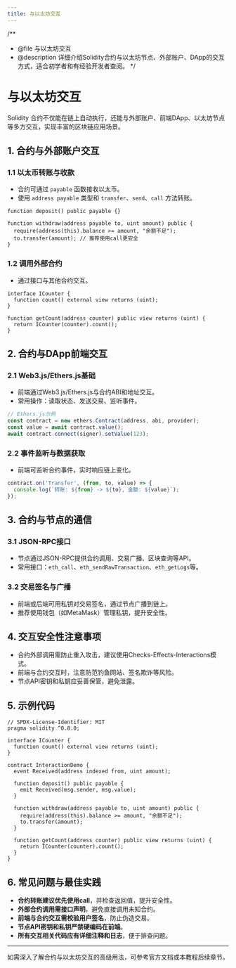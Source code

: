 ```yaml
---
title: 与以太坊交互
---
```


/**
 * @file 与以太坊交互
 * @description 详细介绍Solidity合约与以太坊节点、外部账户、DApp的交互方式，适合初学者和有经验开发者查阅。
 */

# 与以太坊交互

Solidity 合约不仅能在链上自动执行，还能与外部账户、前端DApp、以太坊节点等多方交互，实现丰富的区块链应用场景。

## 1. 合约与外部账户交互

### 1.1 以太币转账与收款
- 合约可通过 `payable` 函数接收以太币。
- 使用 `address payable` 类型和 `transfer`、`send`、`call` 方法转账。

```solidity
function deposit() public payable {}

function withdraw(address payable to, uint amount) public {
  require(address(this).balance >= amount, "余额不足");
  to.transfer(amount); // 推荐使用call更安全
}
```

### 1.2 调用外部合约
- 通过接口与其他合约交互。

```solidity
interface ICounter {
  function count() external view returns (uint);
}

function getCount(address counter) public view returns (uint) {
  return ICounter(counter).count();
}
```

## 2. 合约与DApp前端交互

### 2.1 Web3.js/Ethers.js基础
- 前端通过Web3.js/Ethers.js与合约ABI和地址交互。
- 常用操作：读取状态、发送交易、监听事件。

```js
// Ethers.js示例
const contract = new ethers.Contract(address, abi, provider);
const value = await contract.value();
await contract.connect(signer).setValue(123);
```

### 2.2 事件监听与数据获取
- 前端可监听合约事件，实时响应链上变化。

```js
contract.on('Transfer', (from, to, value) => {
  console.log(`转账: ${from} -> ${to}, 金额: ${value}`);
});
```

## 3. 合约与节点的通信

### 3.1 JSON-RPC接口
- 节点通过JSON-RPC提供合约调用、交易广播、区块查询等API。
- 常用接口：`eth_call`、`eth_sendRawTransaction`、`eth_getLogs`等。

### 3.2 交易签名与广播
- 前端或后端可用私钥对交易签名，通过节点广播到链上。
- 推荐使用钱包（如MetaMask）管理私钥，提升安全性。

## 4. 交互安全性注意事项
- 合约外部调用需防止重入攻击，建议使用Checks-Effects-Interactions模式。
- 前端与合约交互时，注意防范钓鱼网站、签名欺诈等风险。
- 节点API密钥和私钥应妥善保管，避免泄露。

## 5. 示例代码

```solidity
// SPDX-License-Identifier: MIT
pragma solidity ^0.8.0;

interface ICounter {
  function count() external view returns (uint);
}

contract InteractionDemo {
  event Received(address indexed from, uint amount);

  function deposit() public payable {
    emit Received(msg.sender, msg.value);
  }

  function withdraw(address payable to, uint amount) public {
    require(address(this).balance >= amount, "余额不足");
    to.transfer(amount);
  }

  function getCount(address counter) public view returns (uint) {
    return ICounter(counter).count();
  }
}
```

## 6. 常见问题与最佳实践
- **合约转账建议优先使用call**，并检查返回值，提升安全性。
- **外部合约调用需接口声明**，避免直接调用未知合约。
- **前端与合约交互需校验用户签名**，防止伪造交易。
- **节点API密钥和私钥严禁硬编码在前端**。
- **所有交互相关代码应有详细注释和日志**，便于排查问题。

---

如需深入了解合约与以太坊交互的高级用法，可参考官方文档或本教程后续章节。 